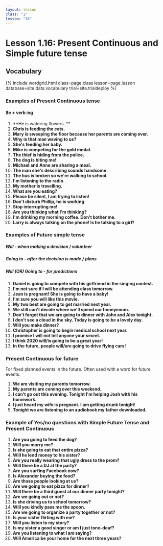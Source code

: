 ```yaml
---
layout: lesson
class: "1"
lesson: "16"
---
```



# Lesson 1.16: Present Continuous and Simple future tense 


## Vocabulary 

{% include wordgrid.html 
		class=page.class 
		lesson=page.lesson 
		database=site.data.vocabulary 
		trial=site.trialdeploy %}



### Examples of Present Continuous tense 
#### Be + verb ing 
1. **He is watering flowers. **
2. **Chris is feeding the cats.**
3. **Mary is sweeping the floor because her parents are coming over.**
4. **Why is that man waving to us?**
5. **She's feeding her baby.**
6. **Mike is competing for the gold medal.**
7. **The thief is hiding from the police.**
8. **The dog is biting me!**
9. **Michael and Anne are sharing a meal.**
10. **The man she's describing sounds handsome.**
11. **The bus is broken so we're walking to school.**
12. **I'm listening to the radio.**
13. **My mother is travelling.**
14. **What are you eating?**
15. **Please be silent, I am trying to listen!**
16. **Don't disturb Phillip, he is working.**
17. **Stop interrupting me!**
18. **Are you thinking what I'm thinking?**
19. **I'm drinking my morning coffee. Don't bother me.**
20. **Larry is always talking on the phone! Is he talking to a girl?**

### Examples of Future simple tense 
##### Will - when making a decision / volunteer
##### Going to - after the decision is made / plans
##### Will (OR) Going to - for predictions
1. **Daniel is going to compete with his girlfriend in the singing contest.**
2. **I'm not sure if I will be attending class tomorrow.**
3. **Jean is pregnant! She is going to have a baby!**
4. **I'm sure you will like this movie.**
5. **My two best are going to get married next year.**
6. **We still can't decide where we'll spend our honeymoon.**
7. **Don't forget that we are going to dinner with John and Alex tonight.**
8. **I don't see a cloud in the sky. Today is going to be a lovely day.**
9. **Will you make dinner?**
10. **Christopher is going to begin medical school next year.**
11. **I promise I will not tell anyone your secret.**
12. **I think 2020 will/is going to be a great year!**
13. **In the future, people will/are going to drive flying cars!**

### Present Continuous for future
For fixed planned events in the future. Often used with a word for future events. 

1. **We are visiting my parents tomorrow.**
2. **My parents are coming over this weekend.**
3. **I can't go out this evening. Tonight I'm helping Josh with his homework.**
4. **I just heard my wife is pregnant. I am getting drunk tonight!**
5. **Tonight we are listening to an audiobook my father downloaded.**

### Example of Yes/no questions with Simple Future Tense and Present Continuous
1. **Are you going to feed the dog?**
2. **Will you marry me?**
3. **Is she going to eat that entire pizza?**
4. **Will he lend money to his sister?**
5. **Are you really wearing that ugly dress to the prom?**
6. **Will there be a DJ at the party?**
7. **Are you surfing Facebook now?**
8. **Is Alexander buying the food?**
9. **Are those people looking at us?**
10. **Are we going to eat pizza for dinner?**
11. **Will there be a third guest at our dinner party tonight?**
12. **Are we going out or not?**
13. **Is she driving us to school tomorrow?**
14. **Will you kindly pass me the spoon.**
15. **Are we going to organize a party together or not?**
16. **Is your sister flirting with me?**
17. **Will you listen to my story?**
18. **Is my sister a good singer or am I just tone-deaf?**
19. **Are you listening to what I am saying?**
20. **Will America be your home for the next three years?**
